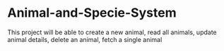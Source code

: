 # Animal-and-Specie-System
This project will be able to create a new animal, read all animals, update animal details, delete an animal, fetch a single animal
